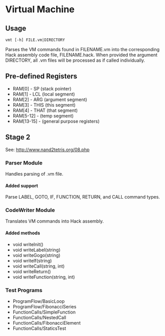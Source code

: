 # Virtual Machine

## Usage

    vmt [-h] FILE.vm|DIRECTORY

Parses the VM commands found in FILENAME.vm into the corresponding Hack
assembly code file, FILENAME.hack.  When provided the argument DIRECTORY,
all .vm files will be processed as if called individually.

## Pre-defined Registers

- RAM[0] - SP   (stack pointer)
- RAM[1] - LCL  (local segment)
- RAM[2] - ARG  (argument segment)
- RAM[3] - THIS (this segment)
- RAM[4] - THAT (that segment)
- RAM[5-12] -   (temp segment)
- RAM[13-15] -  (general purpose registers)

## Stage 2

See: http://www.nand2tetris.org/08.php

### Parser Module

Handles parsing of .vm file.

#### Added support

Parse LABEL, GOTO, IF, FUNCTION, RETURN, and CALL command types.

### CodeWriter Module

Translates VM commands into Hack assembly.

#### Added methods

- void writeInit()
- void writeLabel(string)
- void writeGogo(string)
- void writeIf(string)
- void writeCall(string, int)
- void writeReturn()
- void writeFunction(string, int)

### Test Programs

- ProgramFlow/BasicLoop
- ProgramFlow/FibonacciSeries
- FunctionCalls/SimpleFunction
- FunctionCalls/NestedCall
- FunctionCalls/FibonacciElement
- FunctionCalls/StaticsTest
